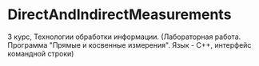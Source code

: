 # DirectAndIndirectMeasurements
3 курс, Технологии обработки информации. (Лабораторная работа. Программа "Прямые и косвенные измерения". Язык - С++, интерфейс командной строки)  
